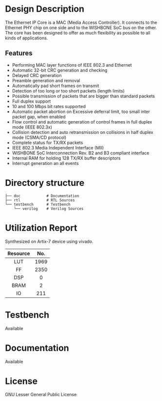 # Design Description

The Ethernet IP Core is a MAC (Media Access Controller). It connects to the Ethernet PHY chip on one side and to the WISHBONE SoC bus on the other. The core has been designed to offer as much flexibility as possible to all kinds of applications.

## Features

- Performing MAC layer functions of IEEE 802.3 and Ethernet
- Automatic 32-bit CRC generation and checking
- Delayed CRC generation
- Preamble generation and removal
- Automatically pad short frames on transmit
- Detection of too long or too short packets (length limits)
- Possible transmission of packets that are bigger than standard packets
- Full duplex support
- 10 and 100 Mbps bit rates supported
- Automatic packet abortion on Excessive deferral limit, too small inter packet gap, when enabled
- Flow control and automatic generation of control frames in full duplex mode (IEEE 802.3x)
- Collision detection and auto retransmission on collisions in half duplex mode (CSMA/CD protocol)
- Complete status for TX/RX packets
- IEEE 802.3 Media Independent Interface (MII)
- WISHBONE SoC Interconnection Rev. B2 and B3 compliant interface
- Internal RAM for holding 128 TX/RX buffer descriptors
- Interrupt generation an all events

# Directory structure 

    ├── doc            # Documentation
    ├── rtl            # RTL Sources
    └── testbench      # Testbench
        └── verilog    # Verilog Sources

# Utilization Report
Synthesized on Artix-7 device using vivado.

|Resource| No.|
|:---:|:---:|
|LUT|1969|
|FF|2350|
|DSP|0|
|BRAM|2|
|IO|211|

# Testbench
Available

# Documentation
Available

# License
GNU Lesser General Public License
